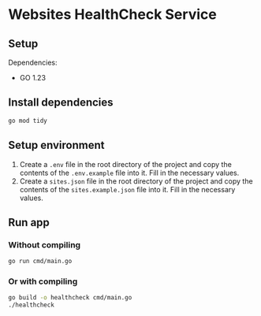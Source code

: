 # Websites HealthCheck Service

## Setup

Dependencies:

- GO 1.23

## Install dependencies

```bash
go mod tidy
```

## Setup environment

1. Create a `.env` file in the root directory of the project and copy the contents of the `.env.example` file into it. Fill in the necessary values.
2. Create a `sites.json` file in the root directory of the project and copy the contents of the `sites.example.json` file into it. Fill in the necessary values.

## Run app

### Without compiling
```bash
go run cmd/main.go
```

### Or with compiling

```bash
go build -o healthcheck cmd/main.go
./healthcheck
```